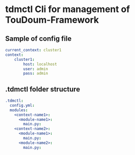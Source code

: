# tdmctl Cli for management of TouDoum-Framework

## Sample of config file
```yaml
current_context: cluster1
context:
    cluster1: 
        host: localhost
        user: admin
        pass: admin
```
## .tdmctl folder structure
```yaml
.tdmctl:
  config.yml:
  modules:
    <context-name1>:
      <module-name1>:
        main.py:
    <context-name2>:
      <module-name1>:
        main.py:
      <module-name2>:
        main.py:
```
